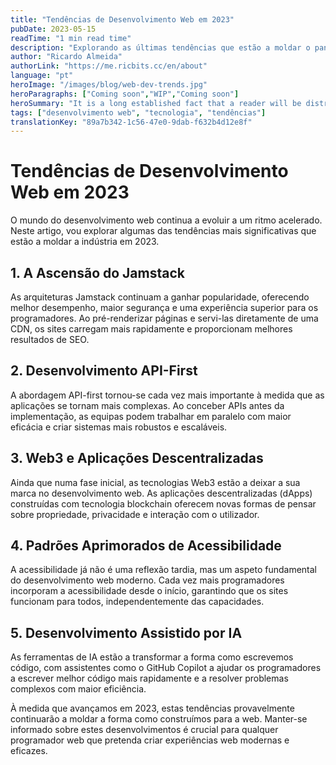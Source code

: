 ```yaml
---
title: "Tendências de Desenvolvimento Web em 2023"
pubDate: 2023-05-15
readTime: "1 min read time"
description: "Explorando as últimas tendências que estão a moldar o panorama do desenvolvimento web em 2023"
author: "Ricardo Almeida"
authorLink: "https://me.ricbits.cc/en/about"
language: "pt"
heroImage: "/images/blog/web-dev-trends.jpg"
heroParagraphs: ["Coming soon","WIP","Coming soon"]
heroSummary: "It is a long established fact that a reader will be distracted by the readable content of a page when looking at its layout. The point of using Lorem Ipsum is that it has a more-or-less normal distribution of letters, as opposed to using 'Content here, content here', making it look like readable English."
tags: ["desenvolvimento web", "tecnologia", "tendências"]
translationKey: "89a7b342-1c56-47e0-9dab-f632b4d12e8f"
---
```


# Tendências de Desenvolvimento Web em 2023

O mundo do desenvolvimento web continua a evoluir a um ritmo acelerado. Neste artigo, vou explorar algumas das tendências mais significativas que estão a moldar a indústria em 2023.

## 1. A Ascensão do Jamstack

As arquiteturas Jamstack continuam a ganhar popularidade, oferecendo melhor desempenho, maior segurança e uma experiência superior para os programadores. Ao pré-renderizar páginas e servi-las diretamente de uma CDN, os sites carregam mais rapidamente e proporcionam melhores resultados de SEO.

## 2. Desenvolvimento API-First

A abordagem API-first tornou-se cada vez mais importante à medida que as aplicações se tornam mais complexas. Ao conceber APIs antes da implementação, as equipas podem trabalhar em paralelo com maior eficácia e criar sistemas mais robustos e escaláveis.

## 3. Web3 e Aplicações Descentralizadas

Ainda que numa fase inicial, as tecnologias Web3 estão a deixar a sua marca no desenvolvimento web. As aplicações descentralizadas (dApps) construídas com tecnologia blockchain oferecem novas formas de pensar sobre propriedade, privacidade e interação com o utilizador.

## 4. Padrões Aprimorados de Acessibilidade

A acessibilidade já não é uma reflexão tardia, mas um aspeto fundamental do desenvolvimento web moderno. Cada vez mais programadores incorporam a acessibilidade desde o início, garantindo que os sites funcionam para todos, independentemente das capacidades.

## 5. Desenvolvimento Assistido por IA

As ferramentas de IA estão a transformar a forma como escrevemos código, com assistentes como o GitHub Copilot a ajudar os programadores a escrever melhor código mais rapidamente e a resolver problemas complexos com maior eficiência.

À medida que avançamos em 2023, estas tendências provavelmente continuarão a moldar a forma como construímos para a web. Manter-se informado sobre estes desenvolvimentos é crucial para qualquer programador web que pretenda criar experiências web modernas e eficazes. 